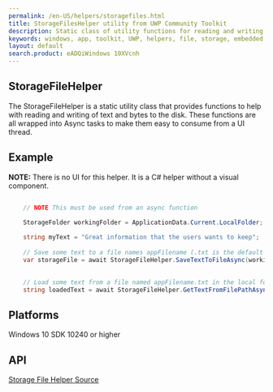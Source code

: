 ```yaml
---
permalink: /en-US/helpers/storagefiles.html
title: StorageFilesHelper utility from UWP Community Toolkit
description: Static class of utility functions for reading and writing text of bytes from files within UWP applications
keywords: windows, app, toolkit, UWP, helpers, file, storage, embedded file, read text, read bytes, write bytes, write text
layout: default
search.product: eADQiWindows 10XVcnh
---
```


## StorageFileHelper

The StorageFileHelper is a static utility class that provides functions to help with reading and writing of text and bytes to the disk.  These functions are all wrapped into Async tasks to make them easy to consume from a UI thread.


## Example

**NOTE:** There is no UI for this helper.  It is a C# helper without a visual component.

```C#

	// NOTE This must be used from an async function

	StorageFolder workingFolder = ApplicationData.Current.LocalFolder;
	
	string myText = "Great information that the users wants to keep";
	
	// Save some text to a file names appFilename (.txt is the default extension)
	var storageFile = await StorageFileHelper.SaveTextToFileAsync(workingFolder, myText, "appFilename");
	

	// Load some text from a file named appFilename.txt in the local folder	
	string loadedText = await StorageFileHelper.GetTextFromFilePathAsync(workingFolder.Path + Path.DirectorySeparatorChar + "appFilename.txt");

```

## Platforms

Windows 10 SDK 10240 or higher

## API

[Storage File Helper Source](https://github.com/Microsoft/UWPCommunityToolkit/blob/master/Microsoft.Windows.Toolkit/Helpers/StorageFileHelper.cs)
